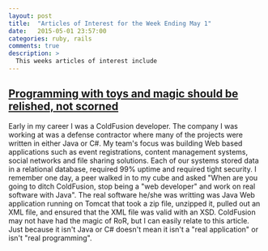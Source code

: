```yaml
---
layout: post
title:  "Articles of Interest for the Week Ending May 1"
date:   2015-05-01 23:57:00
categories: ruby, rails
comments: true
description: >
  This weeks articles of interest include 
---
```



## [Programming with toys and magic should be relished, not scorned](http://bit.ly/1FylNoC)

Early in my career I was a ColdFusion developer. The company I was working at was a defense contractor where many of the projects were written in either Java or C#. My team's focus was building Web based applications such as event registrations, content management systems, social networks and file sharing solutions. Each of our systems stored data in a relational database, required 99% uptime and required tight security. I remember one day, a peer walked in to my cube and asked "When are you going to ditch ColdFusion, stop being a "web developer" and work on real software with Java". The real software he/she was writting was Java Web application running on Tomcat that took a zip file, unzipped it, pulled out an XML file, and ensured that the XML file was valid with an XSD. ColdFusion may not have had the magic of RoR, but I can easily relate to this article. Just because it isn't Java or C# doesn't mean it isn't a "real application" or isn't "real programming".

